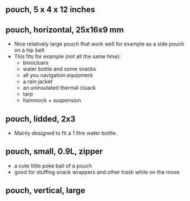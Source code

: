 ## pouch, 5 x 4 x 12 inches



## pouch, horizontal, 25x16x9 mm

- Nice relatively large pouch that work well for example as a side pouch on a hip belt
- This fits for example (not all the same time):
    - binocluars
    - water bottle and some snacks
    - all you navigation equipment
    - a rain jacket
    - an uninsulated thermal cloack
    - tarp
    - hammock + suspension


## pouch, lidded, 2x3

- Mainly designed to fit a 1 litre water bottle.


## pouch, small, 0.9L, zipper

- a cute little poke ball of a pouch
- good for stuffing snack wrappers and other trash while on the move


## pouch, vertical, large
